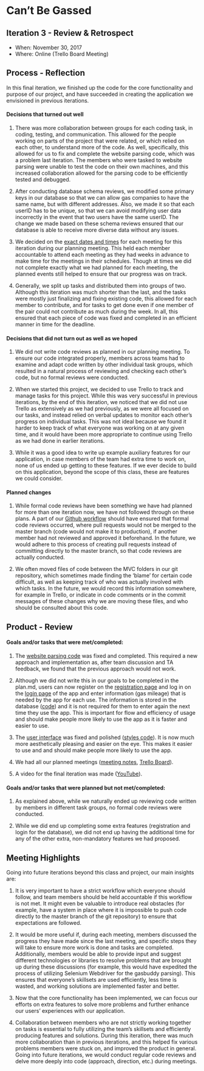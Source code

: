 # Can’t Be Gassed

## Iteration 3 - Review & Retrospect

 * When: November 30, 2017
 * Where: Online (Trello Board Meeting)

## Process - Reflection

In this final iteration, we finished up the code for the core functionality and purpose of our project, and have succeeded in creating the application we envisioned in previous iterations.

#### Decisions that turned out well


1. There was more collaboration between groups for each coding task, in coding, testing, and communication. This allowed for the people working on parts of the project that were related, or which relied on each other, to understand more of the code. As well, specifically, this allowed for us to fix and complete the website parsing code, which was a problem last iteration. The members who were tasked to website parsing were unable to test the code on their own machines, and this increased collaboration allowed for the parsing code to be efficiently tested and debugged.

2. After conducting database schema reviews, we modified some primary keys in our database so that we can allow gas companies to have the same name, but with different addresses. Also, we made it so that each userID has to be unique, so that we can avoid modifying user data incorrectly in the event that two users have the same userID. The change we made based on these schema reviews ensured that our database is able to receive more diverse data without any issues.

3. We decided on the [exact dates and times](https://github.com/csc301-fall-2017/project-team-05/blob/master/deliverables/Artifacts/iteration-03.event-schedule.md) for each meeting for this iteration during our planning meeting. This held each member accountable to attend each meeting as they had weeks in advance to make time for the meetings in their schedules. Though at times we did not complete exactly what we had planned for each meeting, the planned events still helped to ensure that our progress was on track.

4. Generally, we split up tasks and distributed them into groups of two. Although this iteration was much shorter than the last, and the tasks were mostly just finalizing and fixing existing code, this allowed for each member to contribute, and for tasks to get done even if one member of the pair could not contribute as much during the week. In all, this ensured that each piece of code was fixed and completed in an efficient manner in time for the deadline.

#### Decisions that did not turn out as well as we hoped


1. We did not write code reviews as planned in our planning meeting. To ensure our code integrated properly, members across teams had to examine and adapt code written by other individual task groups, which resulted in a natural process of reviewing and checking each other’s code, but no formal reviews were conducted.

2. When we started this project, we decided to use Trello to track and manage tasks for this project. While this was very successful in previous iterations, by the end of this iteration, we noticed that we did not use Trello as extensively as we had previously, as we were all focused on our tasks, and instead relied on verbal updates to monitor each other’s progress on individual tasks. This was not ideal because we found it harder to keep track of what everyone was working on at any given time, and it would have been more appropriate to continue using Trello as we had done in earlier iterations.

3. While it was a good idea to write up example auxiliary features for our application, in case members of the team had extra time to work on, none of us ended up getting to these features. If we ever decide to build on this application, beyond the scope of this class, these are features we could consider.

#### Planned changes


1. While formal code reviews have been something we have had planned for more than one iteration now, we have not followed through on these plans. A part of our [Github workflow](https://github.com/csc301-fall-2017/project-team-05/blob/master/deliverables/iteration-03.plan.md#git--github-workflow) should have ensured that formal code reviews occurred, where pull requests would not be merged to the master branch (code would not make it to production), if another member had not reviewed and approved it beforehand. In the future, we would adhere to this process of creating pull requests instead of committing directly to the master branch, so that code reviews are actually conducted.

2. We often moved files of code between the MVC folders in our git repository, which sometimes made finding the ‘blame’ for certain code difficult, as well as keeping track of who was actually involved with which tasks. In the future, we would record this information somewhere, for example in Trello, or indicate in code comments or in the commit messages of these changes why we are moving these files, and who should be consulted about this code.

## Product - Review

#### Goals and/or tasks that were met/completed:

1. The [website parsing code](https://github.com/csc301-fall-2017/project-team-05/blob/master/webApplication/controller/scraper.js) was fixed and completed. This required a new approach and implementation as, after team discussion and TA feedback, we found that the previous approach would not work.

2. Although we did not write this in our goals to be completed in the plan.md, users can now register on the [registration page](https://github.com/csc301-fall-2017/project-team-05/blob/master/deliverables/Artifacts/registration%20page.PNG) and log in on the [login page](https://github.com/csc301-fall-2017/project-team-05/blob/master/deliverables/Artifacts/login%20page.PNG) of the app and enter information (gas mileage) that is needed by the app for each use. The information is stored in the database ([code](https://github.com/csc301-fall-2017/project-team-05/blob/master/Database/databaseTable.sql)) and it is not required for them to enter again the next time they use the app. This is important for flow and efficiency of usage and should make people more likely to use the app as it is faster and easier to use.

3. The [user interface](https://github.com/csc301-fall-2017/project-team-05/blob/master/deliverables/Artifacts/Front%20Page%20Screenshot.png) was fixed and polished ([styles code](https://github.com/csc301-fall-2017/project-team-05/tree/master/webApplication/view/styles)). It is now much more aesthetically pleasing and easier on the eye. This makes it easier to use and and should make people more likely to use the app.

4. We had all our planned meetings ([meeting notes](https://github.com/csc301-fall-2017/project-team-05/blob/master/deliverables/Artifacts/meeting-notes.md), [Trello Board](https://trello.com/b/Wr5xGbFo/cant-be-gassed)).

5. A video for the final iteration was made ([YouTube](https://www.youtube.com/watch?time_continue=81&v=DYUmVouhAGg)).

#### Goals and/or tasks that were planned but not met/completed:

1. As explained above, while we naturally ended up reviewing code written by members in different task groups, no formal code reviews were conducted.

2. While we did end up completing some extra features (registration and login for the database), we did not end up having the additional time for any of the other extra, non-mandatory features we had proposed.

## Meeting Highlights

Going into future iterations beyond this class and project, our main insights are:

1. It is very important to have a strict workflow which everyone should follow, and team members should be held accountable if this workflow is not met. It might even be valuable to introduce real obstacles (for example, have a system in place where it is impossible to push code directly to the master branch of the git repository) to ensure that expectations are followed.

2. It would be more useful if, during each meeting, members discussed the progress they have made since the last meeting, and specific steps they will take to ensure more work is done and tasks are completed. Additionally, members would be able to provide input and suggest different technologies or libraries to resolve problems that are brought up during these discussions (for example, this would have expedited the process of utilizing Selenium Webdriver for the gasbuddy parsing). This ensures that everyone’s skillsets are used efficiently, less time is wasted, and working solutions are implemented faster and better.

3. Now that the core functionality has been implemented, we can focus our efforts on extra features to solve more problems and further enhance our users’ experiences with our application.

4. Collaboration between members who are not strictly working together on tasks is essential to fully utilizing the team’s skillsets and efficiently producing features and solutions. During this iteration, there was much more collaboration than in previous iterations, and this helped fix various problems members were stuck on, and improved the product in general. Going into future iterations, we would conduct regular code reviews and delve more deeply into code (approach, direction, etc.) during meetings.

